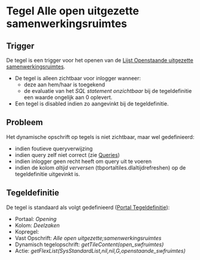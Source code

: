 # Tegel Alle open uitgezette samenwerkingsruimtes

## Trigger

De tegel is een trigger voor het openen van de [Lijst Openstaande uitgezette samenwerkingsruimtes](/docs/probleemoplossing/portalen_en_moduleschermen/openingsportaal/tegel_alle_open_uitgezette_samenwerkingsruimtes/lijst_openstaande_uitgezette_samenwerkingsruimtes.md).

  * De tegel is alleen zichtbaar voor inlogger wanneer: 
    * deze aan hem/haar is toegekend 
    * de evaluatie van het *SQL statement onzichtbaar* bij de tegeldefinitie een waarde ongelijk aan 0 oplevert. 
  * Een tegel is disabled indien zo aangevinkt bij de tegeldefinitie.

## Probleem

Het dynamische opschrift op tegels is niet zichtbaar, maar wel gedefinieerd:

  * indien foutieve queryverwijzing 
  * indien query zelf niet correct (zie [Queries](/docs/instellen_inrichten/queries.md))
  * indien inlogger geen recht heeft om query uit te voeren
  * indien de kolom *altijd verversen* (tbportaltiles.dlaltijdrefreshen) op de tegeldefinitie uitgevinkt is.

## Tegeldefinitie

De tegel is standaard als volgt gedefinieerd ([Portal Tegeldefinitie](/docs/instellen_inrichten/portaldefinitie/portal_tegel.md)):

  * Portaal: *Opening*
  * Kolom: *Deelzaken*
  * Kopregel:
  * Vast Opschrift: *Alle open uitgezette;samenwerkingsruimtes*
  * Dynamisch tegelopschrift: *getTileContent(open_swfruimtes)*
  * Actie: *getFlexList(SysStandardList,nil,nil,G,openstaande_swfruimtes)*

